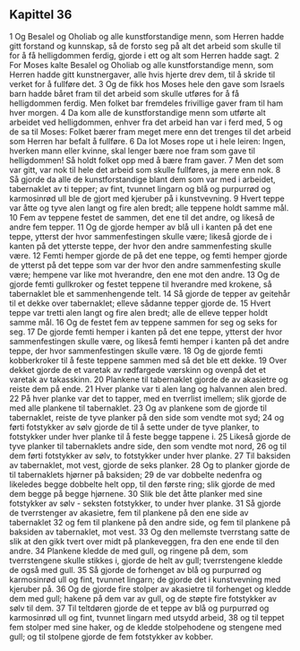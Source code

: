 ## Kapittel 36

1 Og Besalel og Oholiab og alle kunstforstandige menn, som Herren hadde gitt forstand og kunnskap, så de forsto seg på alt det arbeid som skulle til for å få helligdommen ferdig, gjorde i ett og alt som Herren hadde sagt.
2 For Moses kalte Besalel og Oholiab og alle kunstforstandige menn, som Herren hadde gitt kunstnergaver, alle hvis hjerte drev dem, til å skride til verket for å fullføre det.
3 Og de fikk hos Moses hele den gave som Israels barn hadde båret fram til det arbeid som skulle utføres for å få helligdommen ferdig. Men folket bar fremdeles frivillige gaver fram til ham hver morgen.
4 Da kom alle de kunstforstandige menn som utførte alt arbeidet ved helligdommen, enhver fra det arbeid han var i ferd med,
5 og de sa til Moses: Folket bærer fram meget mere enn det trenges til det arbeid som Herren har befalt å fullføre.
6 Da lot Moses rope ut i hele leiren: Ingen, hverken mann eller kvinne, skal lenger bære noe fram som gave til helligdommen! Så holdt folket opp med å bære fram gaver.
7 Men det som var gitt, var nok til hele det arbeid som skulle fullføres, ja mere enn nok.
8 Så gjorde da alle de kunstforstandige blant dem som var med i arbeidet, tabernaklet av ti tepper; av fint, tvunnet lingarn og blå og purpurrød og karmosinrød ull ble de gjort med kjeruber på i kunstvevning.
9 Hvert teppe var åtte og tyve alen langt og fire alen bredt; alle teppene holdt samme mål.
10 Fem av teppene festet de sammen, det ene til det andre, og likeså de andre fem tepper.
11 Og de gjorde hemper av blå ull i kanten på det ene teppe, ytterst der hvor sammenfestingen skulle være; likeså gjorde de i kanten på det ytterste teppe, der hvor den andre sammenfesting skulle være.
12 Femti hemper gjorde de på det ene teppe, og femti hemper gjorde de ytterst på det teppe som var der hvor den andre sammenfesting skulle være; hempene var like mot hverandre, den ene mot den andre.
13 Og de gjorde femti gullkroker og festet teppene til hverandre med krokene, så tabernaklet ble et sammenhengende telt.
14 Så gjorde de tepper av geitehår til et dekke over tabernaklet; elleve sådanne tepper gjorde de.
15 Hvert teppe var tretti alen langt og fire alen bredt; alle de elleve tepper holdt samme mål.
16 Og de festet fem av teppene sammen for seg og seks for seg.
17 De gjorde femti hemper i kanten på det ene teppe, ytterst der hvor sammenfestingen skulle være, og likeså femti hemper i kanten på det andre teppe, der hvor sammenfestingen skulle være.
18 Og de gjorde femti kobberkroker til å feste teppene sammen med så det ble ett dekke.
19 Over dekket gjorde de et varetak av rødfargede værskinn og ovenpå det et varetak av takasskinn.
20 Plankene til tabernaklet gjorde de av akasietre og reiste dem på ende.
21 Hver planke var ti alen lang og halvannen alen bred.
22 På hver planke var det to tapper, med en tverrlist imellem; slik gjorde de med alle plankene til tabernaklet.
23 Og av plankene som de gjorde til tabernaklet, reiste de tyve planker på den side som vendte mot syd;
24 og førti fotstykker av sølv gjorde de til å sette under de tyve planker, to fotstykker under hver planke til å feste begge tappene i.
25 Likeså gjorde de tyve planker til tabernaklets andre side, den som vendte mot nord,
26 og til dem førti fotstykker av sølv, to fotstykker under hver planke.
27 Til baksiden av tabernaklet, mot vest, gjorde de seks planker.
28 Og to planker gjorde de til tabernaklets hjørner på baksiden;
29 de var dobbelte nedenfra og likeledes begge dobbelte helt opp, til den første ring; slik gjorde de med dem begge på begge hjørnene.
30 Slik ble det åtte planker med sine fotstykker av sølv - seksten fotstykker, to under hver planke.
31 Så gjorde de tverrstenger av akasietre, fem til plankene på den ene side av tabernaklet
32 og fem til plankene på den andre side, og fem til plankene på baksiden av tabernaklet, mot vest.
33 Og den mellemste tverrstang satte de slik at den gikk tvert over midt på plankeveggen, fra den ene ende til den andre.
34 Plankene kledde de med gull, og ringene på dem, som tverrstengene skulle stikkes i, gjorde de helt av gull; tverrstengene kledde de også med gull.
35 Så gjorde de forhenget av blå og purpurrød og karmosinrød ull og fint, tvunnet lingarn; de gjorde det i kunstvevning med kjeruber på.
36 Og de gjorde fire stolper av akasietre til forhenget og kledde dem med gull; hakene på dem var av gull, og de støpte fire fotstykker av sølv til dem.
37 Til teltdøren gjorde de et teppe av blå og purpurrød og karmosinrød ull og fint, tvunnet lingarn med utsydd arbeid,
38 og til teppet fem stolper med sine haker, og de kledde stolpehodene og stengene med gull; og til stolpene gjorde de fem fotstykker av kobber.
